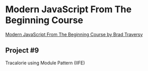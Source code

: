 # Modern JavaScript From The Beginning Course

[Modern JavaScript From The Beginning Course by Brad Traversy](https://www.udemy.com/modern-javascript-from-the-beginning/)

## Project \#9

Tracalorie using Module Pattern (IIFE)
